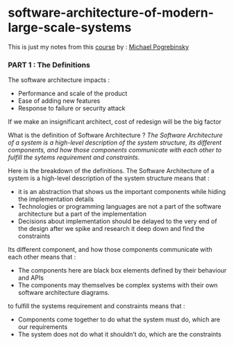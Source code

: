 # software-architecture-of-modern-large-scale-systems
This is just my notes from this [course](https://www.udemy.com/course/software-architecture-design-of-modern-large-scale-systems/) by : [Michael Pogrebinsky](https://www.linkedin.com/in/michaelpog/)
### **PART 1 : The Definitions**

The software architecture impacts :
- Performance and scale of the product
- Ease of adding new features
- Response to failure or security attack

If we make an insignificant architect, cost of redesign will be the big factor

What is the definition of Software Architecture ?
_The Software Architecture of a system is a high-level description of the system structure, its different components, and how those components communicate with each other to fulfill the sytems requirement and constraints._

Here is the breakdown of the definitions.
The Software Architecture of a system is a high-level description of the system structure means that :
- it is an abstraction that shows us the important components while hiding the implementation details
- Technologies or programming languages are not a part of the software architecture but a part of the implementation
- Decisions about implementation should be delayed to the very end of the design after we spike and research it deep down and find the constraints

Its different component, and how those components communicate with each other means that :
- The components here are black box elements defined by their behaviour and APIs
- The components may themselves be complex systems with their own software architecture diagrams.

to fulfill the systems requirement and constraints means that :
- Components come together to do what the system must do, which are our requirements
- The system does not do what it shouldn’t do, which are the constraints
